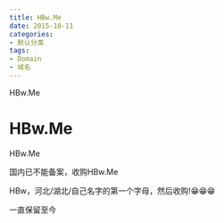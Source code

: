 ```yaml
---
title: HBw.Me
date: 2015-10-11
categories:
- 默认分类
tags:
- Domain
- 域名
---
```


HBw.Me

# HBw.Me

HBw.Me

国内已不能备案，收购HBw.Me

HBw，河北/湖北/自己名字的第一个字母，然后收购!😁😁😁

一直保留至今
